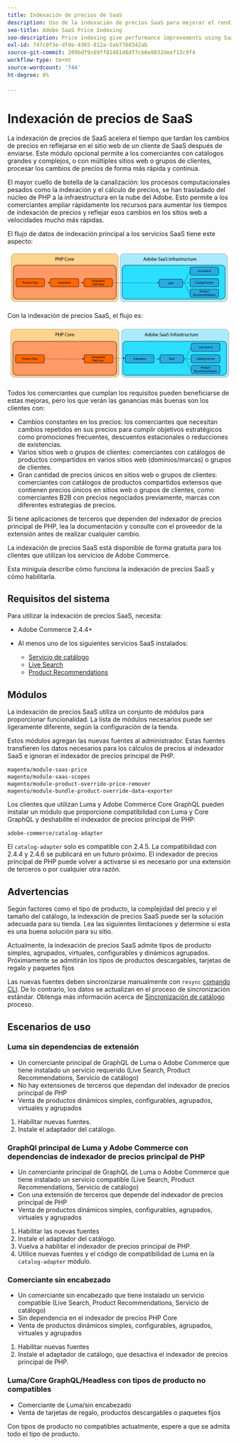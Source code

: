 ```yaml
---
title: Indexación de precios de SaaS
description: Uso de la indexación de precios SaaS para mejorar el rendimiento
seo-title: Adobe SaaS Price Indexing
seo-description: Price indexing give performance improvements using SaaS infrastructure
exl-id: 747c0f3e-dfde-4365-812a-5ab7768342ab
source-git-commit: 209bdf9c69ff81481d6df7cb8e8832deef13c9f4
workflow-type: tm+mt
source-wordcount: '744'
ht-degree: 0%

---
```


# Indexación de precios de SaaS

La indexación de precios de SaaS acelera el tiempo que tardan los cambios de precios en reflejarse en el sitio web de un cliente de SaaS después de enviarse. Este módulo opcional permite a los comerciantes con catálogos grandes y complejos, o con múltiples sitios web o grupos de clientes, procesar los cambios de precios de forma más rápida y continua.

El mayor cuello de botella de la canalización: los procesos computacionales pesados como la indexación y el cálculo de precios, se han trasladado del núcleo de PHP a la infraestructura en la nube del Adobe. Esto permite a los comerciantes ampliar rápidamente los recursos para aumentar los tiempos de indexación de precios y reflejar esos cambios en los sitios web a velocidades mucho más rápidas.

El flujo de datos de indexación principal a los servicios SaaS tiene este aspecto:

![Flujo de datos predeterminado](assets/old_way.png)

Con la indexación de precios SaaS, el flujo es:

![Flujo de datos de indexación de precios SaaS](assets/new_way.png)

Todos los comerciantes que cumplan los requisitos pueden beneficiarse de estas mejoras, pero los que verán las ganancias más buenas son los clientes con:

* Cambios constantes en los precios: los comerciantes que necesitan cambios repetidos en sus precios para cumplir objetivos estratégicos como promociones frecuentes, descuentos estacionales o reducciones de existencias.
* Varios sitios web o grupos de clientes: comerciantes con catálogos de productos compartidos en varios sitios web (dominios/marcas) o grupos de clientes.
* Gran cantidad de precios únicos en sitios web o grupos de clientes: comerciantes con catálogos de productos compartidos extensos que contienen precios únicos en sitios web o grupos de clientes, como comerciantes B2B con precios negociados previamente, marcas con diferentes estrategias de precios.

Si tiene aplicaciones de terceros que dependen del indexador de precios principal de PHP, lea la documentación y consulte con el proveedor de la extensión antes de realizar cualquier cambio.

La indexación de precios SaaS está disponible de forma gratuita para los clientes que utilizan los servicios de Adobe Commerce.

Esta miniguía describe cómo funciona la indexación de precios SaaS y cómo habilitarla.

## Requisitos del sistema

Para utilizar la indexación de precios SaaS, necesita:

* Adobe Commerce 2.4.4+
* Al menos uno de los siguientes servicios SaaS instalados:

   * [Servicio de catálogo](../catalog-service/overview.md)
   * [Live Search](../live-search/guide-overview.md)
   * [Product Recommendations](../product-recommendations/guide-overview.md)

## Módulos

La indexación de precios SaaS utiliza un conjunto de módulos para proporcionar funcionalidad. La lista de módulos necesarios puede ser ligeramente diferente, según la configuración de la tienda.

Estos módulos agregan las nuevas fuentes al administrador. Estas fuentes transfieren los datos necesarios para los cálculos de precios al indexador SaaS e ignoran el indexador de precios principal de PHP.

```
magento/module-saas-price
magento/module-saas-scopes
magento/module-product-override-price-remover
magento/module-bundle-product-override-data-exporter
```

Los clientes que utilizan Luma y Adobe Commerce Core GraphQL pueden instalar un módulo que proporcione compatibilidad con Luma y Core GraphQL y deshabilite el indexador de precios principal de PHP:

```
adobe-commerce/catalog-adapter
```

El `catalog-adapter` solo es compatible con 2.4.5. La compatibilidad con 2.4.4 y 2.4.6 se publicará en un futuro próximo.
El indexador de precios principal de PHP puede volver a activarse si es necesario por una extensión de terceros o por cualquier otra razón.

## Advertencias

Según factores como el tipo de producto, la complejidad del precio y el tamaño del catálogo, la indexación de precios SaaS puede ser la solución adecuada para su tienda. Lea las siguientes limitaciones y determine si esta es una buena solución para su sitio.

Actualmente, la indexación de precios SaaS admite tipos de producto simples, agrupados, virtuales, configurables y dinámicos agrupados.
Próximamente se admitirán los tipos de productos descargables, tarjetas de regalo y paquetes fijos

Las nuevas fuentes deben sincronizarse manualmente con `resync` [comando CLI](https://experienceleague.adobe.com/docs/commerce-merchant-services/user-guides/data-services/catalog-sync.html#resynccmdline). De lo contrario, los datos se actualizan en el proceso de sincronización estándar. Obtenga más información acerca de [Sincronización de catálogo](../landing/catalog-sync.md) proceso.

## Escenarios de uso

### Luma sin dependencias de extensión

* Un comerciante principal de GraphQL de Luma o Adobe Commerce que tiene instalado un servicio requerido (Live Search, Product Recommendations, Servicio de catálogo)
* No hay extensiones de terceros que dependan del indexador de precios principal de PHP
* Venta de productos dinámicos simples, configurables, agrupados, virtuales y agrupados

1. Habilitar nuevas fuentes.
1. Instale el adaptador del catálogo.

### GraphQl principal de Luma y Adobe Commerce con dependencias de indexador de precios principal de PHP

* Un comerciante principal de GraphQL de Luma o Adobe Commerce que tiene instalado un servicio compatible (Live Search, Product Recommendations, Servicio de catálogo)
* Con una extensión de terceros que depende del indexador de precios principal de PHP
* Venta de productos dinámicos simples, configurables, agrupados, virtuales y agrupados

1. Habilitar las nuevas fuentes
1. Instale el adaptador del catálogo.
1. Vuelva a habilitar el indexador de precios principal de PHP.
1. Utilice nuevas fuentes y el código de compatibilidad de Luma en la `catalog-adapter` módulo.

### Comerciante sin encabezado

* Un comerciante sin encabezado que tiene instalado un servicio compatible (Live Search, Product Recommendations, Servicio de catálogo)
* Sin dependencia en el indexador de precios PHP Core
* Venta de productos dinámicos simples, configurables, agrupados, virtuales y agrupados

1. Habilitar nuevas fuentes
1. Instale el adaptador de catálogo, que desactiva el indexador de precios principal de PHP.

### Luma/Core GraphQL/Headless con tipos de producto no compatibles

* Comerciante de Luma/sin encabezado
* Venta de tarjetas de regalo, productos descargables o paquetes fijos

Con tipos de producto no compatibles actualmente, espere a que se admita todo el tipo de producto.

